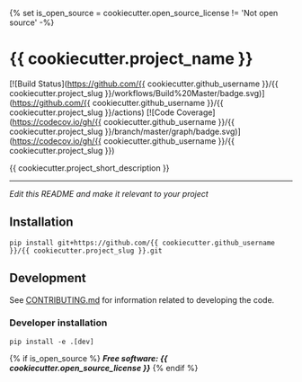 {% set is_open_source = cookiecutter.open_source_license != 'Not open source' -%}
# {{ cookiecutter.project_name }}

[![Build Status](https://github.com/{{ cookiecutter.github_username }}/{{ cookiecutter.project_slug }}/workflows/Build%20Master/badge.svg)](https://github.com/{{ cookiecutter.github_username }}/{{ cookiecutter.project_slug }}/actions)
[![Code Coverage](https://codecov.io/gh/{{ cookiecutter.github_username }}/{{ cookiecutter.project_slug }}/branch/master/graph/badge.svg)](https://codecov.io/gh/{{ cookiecutter.github_username }}/{{ cookiecutter.project_slug }})

{{ cookiecutter.project_short_description }}

---

*Edit this README and make it relevant to your project*

## Installation
`pip install git+https://github.com/{{ cookiecutter.github_username }}/{{ cookiecutter.project_slug }}.git`

## Development
See [CONTRIBUTING.md](CONTRIBUTING.md) for information related to developing the code.

### Developer installation
`pip install -e .[dev]`

{% if is_open_source %}
***Free software: {{ cookiecutter.open_source_license }}***
{% endif %}
